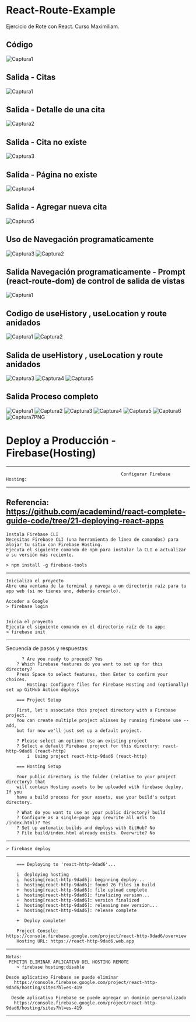 # React-Route-Example
Ejercicio de Rote con React. Curso Maximiliam.

## Código
![Captura1](https://user-images.githubusercontent.com/7141537/161640913-8f910ab5-0112-428d-a8aa-cc25d907b3fc.PNG)

## Salida - Citas
![Captura1](https://user-images.githubusercontent.com/7141537/161827872-97e390d2-d134-4690-bd7d-7b230409df41.PNG)

## Salida - Detalle de una cita
![Captura2](https://user-images.githubusercontent.com/7141537/161827879-ecab7c4c-2b81-414d-b747-623526106271.PNG)

## Salida - Cita no existe
![Captura3](https://user-images.githubusercontent.com/7141537/161827863-d439db1a-bf9a-4f76-9ee3-fa65b6e13882.PNG)

## Salida - Página no existe
![Captura4](https://user-images.githubusercontent.com/7141537/161827868-8510ba9a-8d4e-4f64-8520-cc915680c46a.PNG)

## Salida - Agregar nueva cita
![Captura5](https://user-images.githubusercontent.com/7141537/161827870-77e55534-a9ca-46c1-a8c0-2d6917bfb573.PNG)

## Uso de Navegación programaticamente  
![Captura3](https://user-images.githubusercontent.com/7141537/161858952-b4f6913b-e97d-4281-812a-1007dfe90d8d.PNG)
![Captura2](https://user-images.githubusercontent.com/7141537/161858645-70fb2592-f1b4-4d75-ac9c-42bc19b276f9.PNG)

## Salida Navegación programaticamente  - Prompt (react-route-dom) de control de salida de vistas
![Captura1](https://user-images.githubusercontent.com/7141537/161858339-b882372f-b804-480d-8967-e4031da6197e.PNG)

## Codigo de useHistory , useLocation y route anidados
![Captura1](https://user-images.githubusercontent.com/7141537/162022700-b75780bc-c3af-4ce7-ab92-cea187745135.PNG)
![Captura2](https://user-images.githubusercontent.com/7141537/162022705-e8308bdc-d6a4-4028-bc12-ecd1a9d70e20.PNG)

## Salida de useHistory , useLocation y route anidados
![Captura3](https://user-images.githubusercontent.com/7141537/162022707-ac7d027c-95a0-4055-9cef-547533d930d5.PNG)
![Captura4](https://user-images.githubusercontent.com/7141537/162022686-333b8754-7624-4f74-99b4-3f40c949a961.PNG)
![Captura5](https://user-images.githubusercontent.com/7141537/162022697-458d734d-c954-415e-99d6-3bea192e3fc2.PNG)

## Salida Proceso completo
![Captura1](https://user-images.githubusercontent.com/7141537/162053548-92737d99-0598-4e45-bc75-7a588d3c44eb.PNG)
![Captura2](https://user-images.githubusercontent.com/7141537/162053549-da8193f0-4111-4439-9a10-d6e88b6b785c.PNG)
![Captura3](https://user-images.githubusercontent.com/7141537/162053551-a7ace23b-d192-4947-bd14-67568d3a4d26.PNG)
![Captura4](https://user-images.githubusercontent.com/7141537/162053539-dd74cf7d-3b98-4549-8495-8bac77883f73.PNG)
![Captura5](https://user-images.githubusercontent.com/7141537/162053541-ee5776da-235f-4dd1-b2b0-221c4d29b584.PNG)
![Captura6](https://user-images.githubusercontent.com/7141537/162053543-623e9feb-c792-469d-9f6d-60b0d85faaca.PNG)
![Captura7PNG](https://user-images.githubusercontent.com/7141537/162053544-f4168ed6-fc10-40c3-b1fb-d51c7f942d58.PNG)

# Deploy a Producción - Firebase(Hosting)

-------------------------------------------------------------------------------------------------------------------
												Configurar Firebase Hosting:
-------------------------------------------------------------------------------------------------------------------
Referencia: https://github.com/academind/react-complete-guide-code/tree/21-deploying-react-apps
-------------------------------------------------------------------------------------------------------------------
	Instala Firebase CLI
	Necesitas Firebase CLI (una herramienta de línea de comandos) para alojar tu sitio con Firebase Hosting.
	Ejecuta el siguiente comando de npm para instalar la CLI o actualizar a su versión más reciente.
	
	> npm install -g firebase-tools

  ---------------------------------------------------------------------------------------------------------------
	Inicializa el proyecto
	Abre una ventana de la terminal y navega a un directorio raíz para tu app web (si no tienes uno, deberás crearlo).

	Acceder a Google
	> firebase login
	
	
	Inicia el proyecto
	Ejecuta el siguiente comando en el directorio raíz de tu app:
	> firebase init

  ---------------------------------------------------------------------------------------------------------------
  Secuencia de pasos y respuestas:
		  
		  ? Are you ready to proceed? Yes
		? Which Firebase features do you want to set up for this directory? 
		Press Space to select features, then Enter to confirm your choices. 
			Hosting: Configure files for Firebase Hosting and (optionally) set up GitHub Action deploys

		=== Project Setup

		First, let's associate this project directory with a Firebase project.
		You can create multiple project aliases by running firebase use --add,
		but for now we'll just set up a default project.

		? Please select an option: Use an existing project
		? Select a default Firebase project for this directory: react-http-9dad6 (react-http)
			i  Using project react-http-9dad6 (react-http)

		=== Hosting Setup

		Your public directory is the folder (relative to your project directory) that        
		will contain Hosting assets to be uploaded with firebase deploy. If you
		have a build process for your assets, use your build's output directory.

		? What do you want to use as your public directory? build
		? Configure as a single-page app (rewrite all urls to /index.html)? Yes
		? Set up automatic builds and deploys with GitHub? No
		? File build/index.html already exists. Overwrite? No
  ---------------------------------------------------------------------------------------------------------------	
	> firebase deploy  
  ---------------------------------------------------------------------------------------------------------------	
		=== Deploying to 'react-http-9dad6'...

		i  deploying hosting
		i  hosting[react-http-9dad6]: beginning deploy...
		i  hosting[react-http-9dad6]: found 26 files in build
		+  hosting[react-http-9dad6]: file upload complete 
		i  hosting[react-http-9dad6]: finalizing version...
		+  hosting[react-http-9dad6]: version finalized
		i  hosting[react-http-9dad6]: releasing new version...
		+  hosting[react-http-9dad6]: release complete

		+  Deploy complete!

		Project Console: https://console.firebase.google.com/project/react-http-9dad6/overview
		Hosting URL: https://react-http-9dad6.web.app
  ---------------------------------------------------------------------------------------------------------------	  
	Notas:
	 PEMITIR ELIMINAR APLICATIVO DEL HOSTING REMOTE
		> firebase hosting:disable
		
    Desde aplicativo Firebase se puede eliminar 
	   https://console.firebase.google.com/project/react-http-9dad6/hosting/sites?hl=es-419
	   
	  Desde aplicativo Firebase se puede agregar un dominio personalizado
	   https://console.firebase.google.com/project/react-http-9dad6/hosting/sites?hl=es-419
-------------------------------------------------------------------------------------------------------------------


